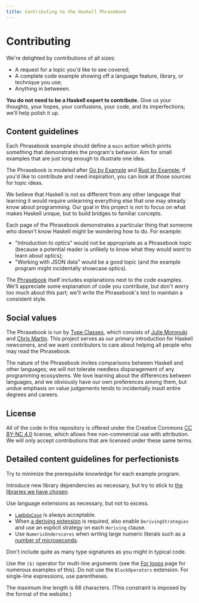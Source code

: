 ```yaml
---
title: Contributing to the Haskell Phrasebook
---
```


# Contributing

We're delighted by contributions of all sizes:

  - A request for a topic you'd like to see covered;
  - A complete code example showing off a language feature, library, or technique you use;
  - Anything in betweeen.

**You do not need to be a Haskell expert to contribute.** Give us your thoughts, your hopes, your confusions, your code, and its imperfections; we'll help polish it up.

## Content guidelines

Each Phrasebook example should define a `main` action which prints something that demonstrates the program's behavior. Aim for small examples that are just long enough to illustrate one idea.

The Phrasebook is modeled after [Go by Example](https://gobyexample.com/) and [Rust by Example](https://doc.rust-lang.org/rust-by-example/index.html); if you'd like to contribute and need inspiration, you can look at those sources for topic ideas.

We believe that Haskell is not so different from any other language that learning it would require unlearning everything else that one may already know about programming. Our goal in this project is not to focus on what makes Haskell unique, but to build bridges to familiar concepts.

Each page of the Phrasebook demonstrates a particular thing that someone who doesn't know Haskell might be wondering how to do. For example:

  - "Introduction to optics" would not be appropriate as a Phrasebook topic (because a potential reader is unlikely to know what they would *want* to learn about optics);
  - "Working with JSON data" would be a good topic (and the example program might incidentally showcase optics).

The [Phrasebook](https://typeclasses.com/phrasebook) itself includes explanations next to the code examples. We'll appreciate some explanation of code you contribute, but don't worry too much about this part; we'll write the Phrasebook's text to maintain a consistent style.

## Social values

The Phrasebook is run by [Type Classes](https://typeclasses.com/company), which consists of [Julie Moronuki](https://github.com/argumatronic/) and [Chris Martin](https://github.com/chris-martin/). This project serves as our primary introduction for Haskell newcomers, and we want contributors to care about helping all people who may read the Phrasebook.

The nature of the Phrasebook invites comparisons between Haskell and other languages; we will not tolerate needless disparagement of any programming ecosystems. We love learning about the differences between languages, and we obviously have our own preferences among them, but undue emphasis on value judgements tends to incidentally insult entire degrees and careers.

## License

All of the code in this repository is offered under the Creative Commons [CC BY-NC 4.0](https://creativecommons.org/licenses/by-nc/4.0/) license, which allows free non-commercial use with attribution. We will only accept contributions that are licensed under these same terms.

## Detailed content guidelines for perfectionists

Try to minimize the prerequisite knowledge for each example program.

Introduce new library dependencies as necessary, but try to stick to [the libraries we have chosen](https://typeclasses.com/phrasebook#libraries).

Use language extensions as necessary, but not to excess.

  - [`LambdaCase`](https://typeclasses.com/phrasebook/invert) is always acceptable.
  - When [a deriving extension](https://typeclasses.com/phrasebook/hash) is required, also enable `DerivingStrategies` and use an explicit strategy on each `deriving` clause.
  - Use `NumericUnderscores` when writing large numeric literals such as a [number of microseconds](https://typeclasses.com/phrasebook/timeouts).

Don't include quite as many type signatures as you might in typical code.

Use the `($)` operator for multi-line arguments (see the [For loops](https://typeclasses.com/phrasebook/for-loops) page for numerous examples of this). Do not use the `BlockOperators` extension. For single-line expressions, use parentheses.

The maximum line length is 68 characters. (This constraint is imposed by the format of the website.)
